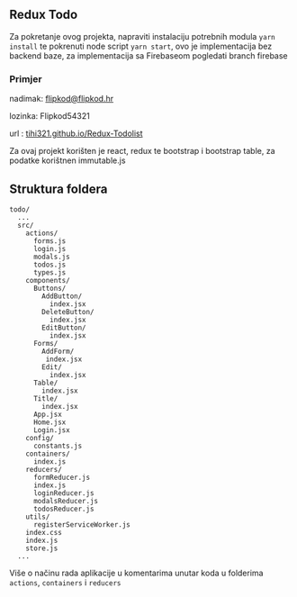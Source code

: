 ## Redux Todo

Za pokretanje ovog projekta, napraviti instalaciju potrebnih modula `yarn install` te pokrenuti node script `yarn start`, ovo je implementacija bez backend baze, za implementacija sa Firebaseom pogledati branch firebase


### Primjer 

nadimak: flipkod@flipkod.hr

lozinka: Flipkod54321

url : [tihi321.github.io/Redux-Todolist](https://tihi321.github.io/Redux-Todolist/)

Za ovaj projekt korišten je react, redux te bootstrap i bootstrap table, za podatke korištnen immutable.js

## Struktura foldera

```
todo/
  ...
  src/
    actions/
      forms.js
      login.js
      modals.js
      todos.js
      types.js
    components/
      Buttons/
        AddButton/
          index.jsx
        DeleteButton/
          index.jsx
        EditButton/
          index.jsx
      Forms/
        AddForm/
         index.jsx
        Edit/
          index.jsx
      Table/
        index.jsx
      Title/
        index.jsx
      App.jsx
      Home.jsx
      Login.jsx
    config/
      constants.js
    containers/
      index.js
    reducers/
      formReducer.js
      index.js
      loginReducer.js
      modalsReducer.js
      todosReducer.js
    utils/
      registerServiceWorker.js
    index.css
    index.js
    store.js
  ...
```

Više o načinu rada aplikacije u komentarima unutar koda u folderima `actions`, `containers` i `reducers`
